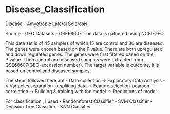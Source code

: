 # Disease_Classification
Disease - Amyotropic Lateral Sclerosis 


Source - GEO Datasets - GSE68607.
The data is gathered using NCBI-GEO.


This data set is of 45 samples of which 15 are control and 30 are diseased. The genes were chosen based on the P.value. There are both upregulated and down regulated genes.
The genes were first filtered based on the P.value. Then control and diseased samples were extracted from GSE68607(GEO-accession number). 
The target variable is outcome, it is based on control and diseased samples.



The steps followed here are -
Data collection -> Exploratory Data Analysis -> Variables separation -> spliiting data -> Feature selection-pearson correlation -> Building & training with the model -> Predictions of model.


For classification , I used - Randomforest Classifier
                            - SVM Classifier
                            - Decision Tree Classifier
                            - KNN Classifier

